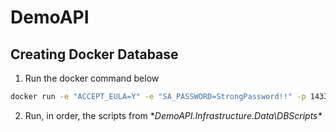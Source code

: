 # DemoAPI

## Creating Docker Database

1. Run the docker command below

```bash
docker run -e "ACCEPT_EULA=Y" -e "SA_PASSWORD=StrongPassword!!" -p 1433:1433 --name mssql -d mcr.microsoft.com/mssql/server:2019-latest
```

2. Run, in order, the scripts from **DemoAPI.Infrastructure.Data\DBScripts\**